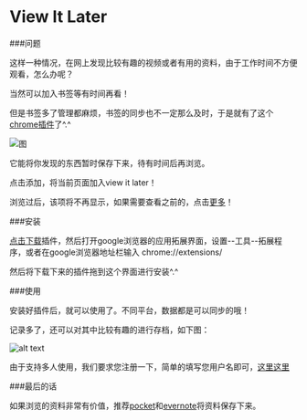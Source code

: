 View It Later
===========

###问题

这样一种情况，在网上发现比较有趣的视频或者有用的资料，由于工作时间不方便观看，怎么办呢？

当然可以加入书签等有时间再看！

但是书签多了管理都麻烦，书签的同步也不一定那么及时，于是就有了这个[chrome插件](http://www.zinor.net/action/file/crx)了^.^

![图](http://www.zinor.net/img/viewitlater.jpg)

它能将你发现的东西暂时保存下来，待有时间后再浏览。

点击添加，将当前页面加入view it later！

浏览过后，该项将不再显示，如果需要查看之前的，点击[更多](http://www.zinor.net/view/more)！

###安装

[点击下载](http://www.zinor.net/action/file/crx)插件，然后打开google浏览器的应用拓展界面，设置--工具--拓展程序，或者在google浏览器地址栏输入 chrome://extensions/

然后将下载下来的插件拖到这个界面进行安装^.^  

###使用

安装好插件后，就可以使用了。不同平台，数据都是可以同步的哦！

记录多了，还可以对其中比较有趣的进行存档，如下图：

![alt text][1]

由于支持多人使用，我们要求您注册一下，简单的填写您用户名即可，[这里这里](http://www.zinor.net/register)


###最后的话

如果浏览的资料非常有价值，推荐[pocket](https://chrome.google.com/webstore/detail/pocket/mjcnijlhddpbdemagnpefmlkjdagkogk?utm_source=chrome-ntp-icon)和[evernote](https://chrome.google.com/webstore/detail/clearly/iooicodkiihhpojmmeghjclgihfjdjhj?utm_source=chrome-ntp-icon)将资料保存下来。


  [1]: http://www.zinor.net/uploads/img/201310/12104443_B1PN.jpg
